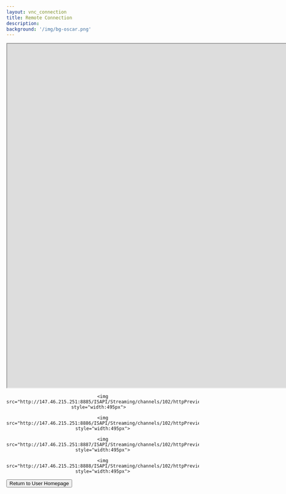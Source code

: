 ```yaml
---
layout: vnc_connection
title: Remote Connection
description: 
background: '/img/bg-oscar.png'
---
```

<!-- Overwrites the styling so that vnc window can be positioned properly -->
<!--
<head>
   <meta http-equiv="Content-Security-Policy" content="upgrade-insecure-requests"> 
  



</head>
-->


<style>

.page-heading {
  padding: 75px 0 !important;

}
.pie{
  display: block;
  margin-left: auto !important;
  margin-right: auto !important;
}
.container2{
  margin: auto !important;
  width: 100%;
  
}

.row{
  
}

</style>


<div class="container2">
<center>
<iframe src="https://147.46.174.56:6081/" height="900" width="2000" title="vnc_session"></iframe>



    
  <div class="pie">
  
    <img src="http://147.46.215.251:8885/ISAPI/Streaming/channels/102/httpPreview/" style="width:495px">   

    <img src="http://147.46.215.251:8886/ISAPI/Streaming/channels/102/httpPreview/" style="width:495px">

    <img src="http://147.46.215.251:8887/ISAPI/Streaming/channels/102/httpPreview/" style="width:495px">

    <img src="http://147.46.215.251:8888/ISAPI/Streaming/channels/102/httpPreview/" style="width:495px">
    
  </div>
  </center>
  <p></p>
  <p></p>
  <form action="https://rubis-lab.github.io/oscar-pages/userpage">
    <div class="row text-center">
      <div class="col-sm-12">
        <button type="submit" class="btn btn-primary">Return to User Homepage </button>
      </div>
    </div>
  </form>
  
  <!--
  <img src="http://oscar:rubis301@147.46.215.167:8885/ISAPI/Streaming/channels/102/httpPreview/" style="width:225px">
  -->

</div>


<!--

<iframe src="http://localhost:3000?url=https://example.com/"></iframe>

<img src="http://oscar:rubis301@147.46.215.251:8885/ISAPI/Streaming/channels/102/httpPreview/" width="100%"  height="500px">
<img src="http://oscar:rubis301@147.46.215.251:8886/ISAPI/Streaming/channels/102/httpPreview/" width="100%"  height="500px">
<img src="http://147.46.215.251:8884/ISAPI/Streaming/channels/102/httpPreview/" width="100%"  height="500px">
<img src="http://192.168.0.120:80/ISAPI/Streaming/channels/102/httpPreview/" width="100%"  height="500px">
<img src="http://192.168.0.122:80/ISAPI/Streaming/channels/102/httpPreview/" width="100%"  height="500px">
C310 streams MJPEG
<img src="http://[PUT IP ADDRESS / LOG-IN INFO HERE]?action=stream" width="100%"  height="500px">     -->   
